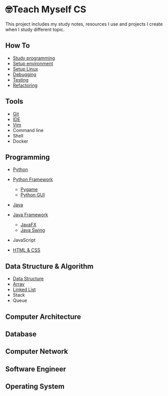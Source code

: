 # 🤓Teach Myself CS

This project includes my study notes, resources I use and projects I create when I study different topic. 

## How To

- [Study programming](https://github.com/erinchocolate/teach-myself-programming/blob/master/How%20To/Study%20programming.md)
- [Setup environment](https://github.com/erinchocolate/teach-myself-cs/blob/master/How%20To/Setup%20environment.md)
- [Setup Linux](https://github.com/erinchocolate/teach-myself-cs/blob/master/How%20To/Setup%20Linux.md)
- [Debugging](https://github.com/erinchocolate/teach-myself-cs/blob/master/How%20To/Debugging.md)
- [Testing](https://github.com/erinchocolate/teach-myself-cs/blob/master/How%20To/Testing.md)
- [Refactoring](https://github.com/erinchocolate/teach-myself-cs/blob/master/How%20To/Refactoring.md)

## Tools

- [Git](https://github.com/erinchocolate/teach-myself-programming/blob/master/Tools/Git.md)
- [IDE](https://github.com/erinchocolate/teach-myself-programming/blob/master/Tools/IDE.md)
- [Vim](https://github.com/erinchocolate/teach-myself-cs/blob/master/Tools/Vim.md)
- Command line
- Shell 
- Docker

## Programming

- [Python](https://github.com/erinchocolate/teach-myself-programming/blob/master/Programming/Python.md)
- [Python Framework](https://github.com/erinchocolate/teach-myself-cs/blob/master/Programming/Python%20Framework.md)
  - [Pygame](https://github.com/erinchocolate/teach-myself-cs/blob/master/Programming/Pygame.md)
  - [Python GUI](https://github.com/erinchocolate/teach-myself-cs/blob/master/Programming/Python%20GUI.md)

- [Java](https://github.com/erinchocolate/teach-myself-programming/blob/master/Programming/Java.md)
- [Java Framework](https://github.com/erinchocolate/teach-myself-cs/blob/master/Programming/Java%20Framework.md)
  - [JavaFX](https://github.com/erinchocolate/teach-myself-cs/blob/master/Programming/JavaFX.md)
  - [Java Swing](https://github.com/erinchocolate/teach-myself-cs/blob/master/Programming/Java%20Swing.md)

- JavaScript
- [HTML & CSS](https://github.com/erinchocolate/teach-myself-programming/blob/master/Programming/HTML%26CSS.md)

## Data Structure & Algorithm 
- [Data Structure](https://github.com/erinchocolate/teach-myself-cs/blob/master/Data%20Structure&Algorithm/Data%20Structure.md)
- [Array](https://github.com/erinchocolate/teach-myself-cs/blob/master/Data%20Structure%26Algorithm/Array.md)
- [Linked List](https://github.com/erinchocolate/teach-myself-cs/blob/master/Data%20Structure%26Algorithm/Linked%20list.md)
- Stack
- Queue

## Computer Architecture



## Database



## Computer Network



## Software Engineer



## Operating System

